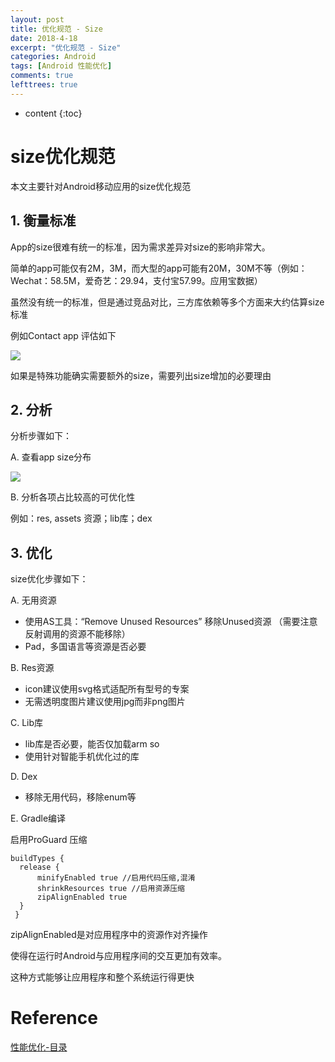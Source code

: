 ```yaml
---
layout: post
title: 优化规范 - Size
date: 2018-4-18
excerpt: "优化规范 - Size"
categories: Android
tags: [Android 性能优化]
comments: true
lefttrees: true
---
```


* content
{:toc}




# size优化规范

本文主要针对Android移动应用的size优化规范

## 1. 衡量标准

App的size很难有统一的标准，因为需求差异对size的影响非常大。

简单的app可能仅有2M，3M，而大型的app可能有20M，30M不等（例如：Wechat：58.5M，爱奇艺：29.94，支付宝57.99。应用宝数据）

虽然没有统一的标准，但是通过竞品对比，三方库依赖等多个方面来大约估算size标准

例如Contact app 评估如下

![](https://i.imgur.com/qzyWEy3.png)

如果是特殊功能确实需要额外的size，需要列出size增加的必要理由

## 2. 分析

分析步骤如下：

A.	查看app size分布


![](https://i.imgur.com/wQ17MXF.png)

B.	分析各项占比较高的可优化性

例如：res, assets 资源；lib库；dex 

## 3. 优化

size优化步骤如下：

A.	无用资源

- 使用AS工具：“Remove Unused Resources” 移除Unused资源 （需要注意反射调用的资源不能移除）
- Pad，多国语言等资源是否必要
    
B.	Res资源

- icon建议使用svg格式适配所有型号的专案 
- 无需透明度图片建议使用jpg而非png图片 

C.	Lib库

- lib库是否必要，能否仅加载arm so
- 使用针对智能手机优化过的库 

D.	Dex

- 移除无用代码，移除enum等

E.	Gradle编译

启用ProGuard 压缩

    buildTypes {
      release {
          minifyEnabled true //启用代码压缩,混淆
          shrinkResources true //启用资源压缩
	      zipAlignEnabled true
	  }
     }

zipAlignEnabled是对应用程序中的资源作对齐操作

使得在运行时Android与应用程序间的交互更加有效率。

这种方式能够让应用程序和整个系统运行得更快

# Reference

[性能优化-目录](http://vivianking6855.github.io/2018/01/24/Android-optimization-index/)